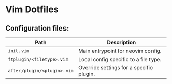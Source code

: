 # Vim Dotfiles

## Configuration files:

| Path                        | Description                              |
|-----------------------------|------------------------------------------|
| `init.vim`                  | Main entrypoint for neovim config.       |
| `ftplugin/<filetype>.vim`   | Local config specific to a file type.    |
| `after/plugin/<plugin>.vim` | Override settings for a specific plugin. |
